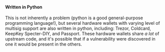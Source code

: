 #### Written in Python
This is not inherently a problem (python is a good general-purpose programming language!), but several hardware wallets with varying level of multisig support are also written in python, including: Trezor, Coldcard, KeepKey Specter-DIY, and Passport.
These hardware wallets share *a lot* of upstream code, and it's possible that if a vulnerability were discovered in one it would be present in the others.
